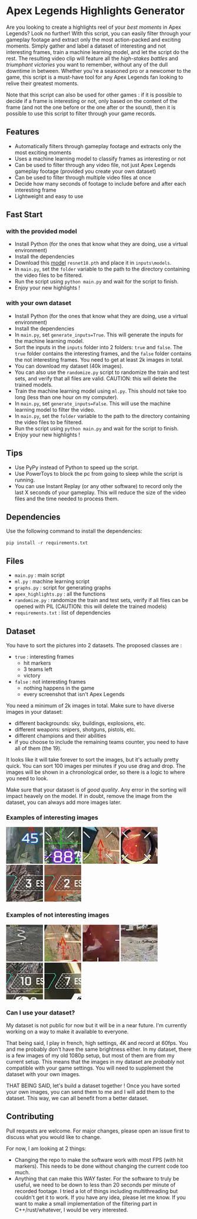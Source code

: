 # Apex Legends Highlights Generator

Are you looking to create a highlights reel of your *best moments* in Apex Legends? Look no further! With this script, you can easily filter through your gameplay footage and extract only the most action-packed and exciting moments. Simply gather and label a dataset of interesting and not interesting frames, train a machine learning model, and let the script do the rest. The resulting video clip will feature all the *high-stakes battles* and *triumphant victories* you want to remember, without any of the dull downtime in between. Whether you're a seasoned pro or a newcomer to the game, this script is a must-have tool for any Apex Legends fan looking to relive their greatest moments.

Note that this script can also be used for other games : if it is possible to decide if a frame is interesting or not, only based on the content of the frame (and not the one before or the one after or the sound), then it is possible to use this script to filter through your game records.

## Features

- Automatically filters through gameplay footage and extracts only the most exciting moments
- Uses a machine learning model to classify frames as interesting or not
- Can be used to filter through any video file, not just Apex Legends gameplay footage (provided you create your own dataset)
- Can be used to filter through multiple video files at once
- Decide how many seconds of footage to include before and after each interesting frame
- Lightweight and easy to use

## Fast Start

### with the provided model
- Install Python (for the ones that know what they are doing, use a virtual environment)
- Install the dependencies
- Download this [model](https://drive.google.com/file/d/11_Zoim-StTNyQd62MSAv2JyK4VA-msA1/view?usp=sharing) `resnet18.pth` and place it in `inputs\models`.
- In `main.py`, set the `folder` variable to the path to the directory containing the video files to be filtered.
- Run the script using `python main.py` and wait for the script to finish.
- Enjoy your new highlights !

### with your own dataset
- Install Python (for the ones that know what they are doing, use a virtual environment)
- Install the dependencies
- In `main.py`, set `generate_inputs=True`. This will generate the inputs for the machine learning model.
- Sort the inputs in the `inputs` folder into 2 folders: `true` and `false`. The `true` folder contains the interesting frames, and the `false` folder contains the not interesting frames. You need to get at least 2k images in total. 
- You can download my dataset (40k images).
- You can also use the `randomize.py` script to randomize the train and test sets, and verify that all files are valid. CAUTION: this will delete the trained models.
- Train the machine learning model using `ml.py`. This should not take too long (less than one hour on my computer).
- In `main.py`, set `generate_inputs=False`. This will use the machine learning model to filter the video.
- In `main.py`, set the `folder` variable to the path to the directory containing the video files to be filtered.
- Run the script using `python main.py` and wait for the script to finish.
- Enjoy your new highlights !

## Tips

- Use PyPy instead of Python to speed up the script.
- Use PowerToys to block the pc from going to sleep while the script is running.
- You can use Instant Replay (or any other software) to record only the last X seconds of your gameplay. This will reduce the size of the video files and the time needed to process them.

## Dependencies

Use the following command to install the dependencies:

`pip install -r requirements.txt`

## Files

- `main.py` : main script
- `ml.py` : machine learning script
- `graphs.py` : script for generating graphs
- `apex_highlights.py` : all the functions
- `randomize.py` : randomize the train and test sets, verify if all files can be opened with PIL (CAUTION: this will delete the trained models)
- `requirements.txt` : list of dependencies

## Dataset

You have to sort the pictures into 2 datasets. The proposed classes are :
- `true` : interesting frames
  - hit markers
  - 3 teams left
  - victory
- `false` : not interesting frames
  - nothing happens in the game
  - every screenshot that isn't Apex Legends

You need a minimum of 2k images in total.
Make sure to have diverse images in your dataset:
- different backgrounds: sky, buildings, explosions, etc.
- different weapons: snipers, shotguns, pistols, etc.
- different champions and their abilities
- if you choose to include the remaining teams counter, you need to have all of them (the 19).

It looks like it will take forever to sort the images, but it's actually pretty quick. 
You can sort 100 images per minutes if you use drag and drop.
The images will be shown in a chronological order, so there is a logic to where you need to look.

Make sure that your dataset is of *good quality*.
Any error in the sorting will impact heavely on the model.
If in doubt, remove the image from the dataset, you can always add more images later.

### Examples of interesting images

![interesting image 1](images/interesting1.png)
![interesting image 2](images/interesting2.png)
![interesting image 3](images/interesting3.png)
![interesting image 4](images/interesting4.png)
![interesting image 5](images/interesting5.png)
![interesting image 6](images/interesting6.png)

### Examples of not interesting images

![Not interesting image 1](images/not_interesting1.png)
![Not interesting image 2](images/not_interesting2.png)
![Not interesting image 3](images/not_interesting3.png)
![Not interesting image 4](images/not_interesting4.png)
![Not interesting image 5](images/not_interesting5.png)
![Not interesting image 6](images/not_interesting6.png)

### Can I use your dataset?

My dataset is not public for now but it will be in a near future. I'm currently working on a way to make it available to everyone.

That being said, I play in french, high settings, 4K and record at 60fps.
You and me probably don't have the same brightness either.
In my dataset, there is a few images of my old 1080p setup, but most of them are from my current setup.
This means that the images in my dataset are *probably* not compatible with your game settings.
You will need to supplement the dataset with your own images.

THAT BEING SAID, let's build a dataset together ! Once you have sorted your own images, you can send them to me and I will add them to the dataset. This way, we can all benefit from a better dataset.

## Contributing

Pull requests are welcome.
For major changes, please open an issue first to discuss what you would like to change.

For now, I am looking at 2 things:
- Changing the repo to make the software work with most FPS (with hit markers). This needs to be done without changing the current code too much.
- Anything that can make this WAY faster. For the software to truly be useful, we need to be down to less than 20 seconds per minute of recorded footage. I tried a lot of things including multithreading but couldn't get it to work. If you have any idea, please let me know. If you want to make a small implementation of the filtering part in C++/rust/whatever, I would be very interested.